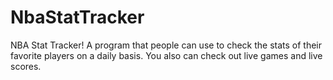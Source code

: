 # NbaStatTracker
NBA Stat Tracker!
A program that people can use to check the stats of their favorite players on a daily basis. You also can check out live games and live scores.
